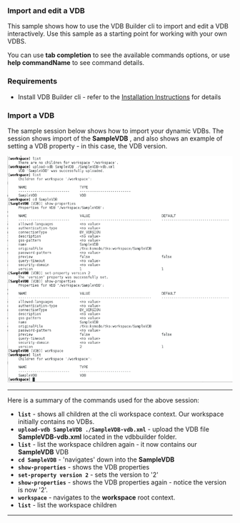 ### Import and edit a VDB

This sample shows how to use the VDB Builder cli to import and edit a VDB interactively.  Use this sample as a starting point for working with your own VDBS.

You can use __tab completion__ to see the available commands options, or use __help commandName__ to see command details.


### Requirements

* Install VDB Builder cli - refer to the [Installation Instructions](install-cli.md) for details


### Import a VDB

The sample session below shows how to import your dynamic VDBs.  The session shows import of the __SampleVDB__ , and also shows an example of setting a VDB property - in this case, the VDB version.

![Import VDB Session](img/cli-importVDB-session.png)

---
Here is a summary of the commands used for the above session:

* __`list`__ - shows all children at the cli workspace context.  Our workspace initially contains no VDBs.
* __`upload-vdb SampleVDB ./SampleVDB-vdb.xml`__ - upload the VDB file __SampleVDB-vdb.xml__ located in the vdbbuilder folder.
* __`list`__ - list the workspace children again - it now contains our __SampleVDB__ VDB
* __`cd SampleVDB`__ - 'navigates' down into the __SampleVDB__ 
* __`show-properties`__ - shows the VDB properties
* __`set-property version 2`__ - sets the version to '2'
* __`show-properties`__ - shows the VDB properties again - notice the version is now '2'.
* __`workspace`__ - navigates to the __workspace__ root context.
* __`list`__ - list the workspace children

---

